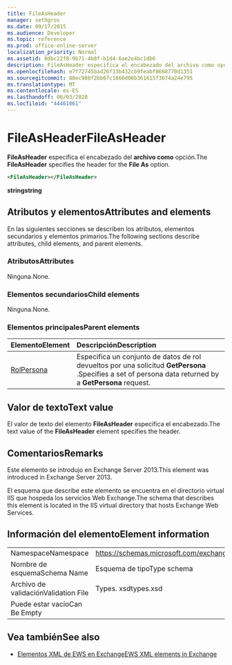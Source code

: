 ```yaml
---
title: FileAsHeader
manager: sethgros
ms.date: 09/17/2015
ms.audience: Developer
ms.topic: reference
ms.prod: office-online-server
localization_priority: Normal
ms.assetid: 0dbc22f8-9b71-4b8f-b1d4-6ae2e4bc1db6
description: FileAsHeader especifica el encabezado del archivo como opción.
ms.openlocfilehash: e7f72745bad26f13b432cb9feabf8668770d1351
ms.sourcegitcommit: 88ec988f2bb67c1866d06b361615f3674a24e795
ms.translationtype: MT
ms.contentlocale: es-ES
ms.lasthandoff: 06/03/2020
ms.locfileid: "44461061"
---
```

# <a name="fileasheader"></a><span data-ttu-id="64828-103">FileAsHeader</span><span class="sxs-lookup"><span data-stu-id="64828-103">FileAsHeader</span></span>

<span data-ttu-id="64828-104">**FileAsHeader** especifica el encabezado del **archivo como** opción.</span><span class="sxs-lookup"><span data-stu-id="64828-104">The **FileAsHeader** specifies the header for the **File As** option.</span></span> 
  
```XML
<FileAsHeader></FileAsHeader>
```

 <span data-ttu-id="64828-105">**string**</span><span class="sxs-lookup"><span data-stu-id="64828-105">**string**</span></span>
## <a name="attributes-and-elements"></a><span data-ttu-id="64828-106">Atributos y elementos</span><span class="sxs-lookup"><span data-stu-id="64828-106">Attributes and elements</span></span>

<span data-ttu-id="64828-107">En las siguientes secciones se describen los atributos, elementos secundarios y elementos primarios.</span><span class="sxs-lookup"><span data-stu-id="64828-107">The following sections describe attributes, child elements, and parent elements.</span></span>
  
### <a name="attributes"></a><span data-ttu-id="64828-108">Atributos</span><span class="sxs-lookup"><span data-stu-id="64828-108">Attributes</span></span>

<span data-ttu-id="64828-109">Ninguna.</span><span class="sxs-lookup"><span data-stu-id="64828-109">None.</span></span>
  
### <a name="child-elements"></a><span data-ttu-id="64828-110">Elementos secundarios</span><span class="sxs-lookup"><span data-stu-id="64828-110">Child elements</span></span>

<span data-ttu-id="64828-111">Ninguna.</span><span class="sxs-lookup"><span data-stu-id="64828-111">None.</span></span>
  
### <a name="parent-elements"></a><span data-ttu-id="64828-112">Elementos principales</span><span class="sxs-lookup"><span data-stu-id="64828-112">Parent elements</span></span>

|<span data-ttu-id="64828-113">**Elemento**</span><span class="sxs-lookup"><span data-stu-id="64828-113">**Element**</span></span>|<span data-ttu-id="64828-114">**Descripción**</span><span class="sxs-lookup"><span data-stu-id="64828-114">**Description**</span></span>|
|:-----|:-----|
|[<span data-ttu-id="64828-115">Rol</span><span class="sxs-lookup"><span data-stu-id="64828-115">Persona</span></span>](persona.md) <br/> |<span data-ttu-id="64828-116">Especifica un conjunto de datos de rol devueltos por una solicitud **GetPersona** .</span><span class="sxs-lookup"><span data-stu-id="64828-116">Specifies a set of persona data returned by a **GetPersona** request.</span></span>  <br/> |
   
## <a name="text-value"></a><span data-ttu-id="64828-117">Valor de texto</span><span class="sxs-lookup"><span data-stu-id="64828-117">Text value</span></span>

<span data-ttu-id="64828-118">El valor de texto del elemento **FileAsHeader** especifica el encabezado.</span><span class="sxs-lookup"><span data-stu-id="64828-118">The text value of the **FileAsHeader** element specifies the header.</span></span> 
  
## <a name="remarks"></a><span data-ttu-id="64828-119">Comentarios</span><span class="sxs-lookup"><span data-stu-id="64828-119">Remarks</span></span>

<span data-ttu-id="64828-120">Este elemento se introdujo en Exchange Server 2013.</span><span class="sxs-lookup"><span data-stu-id="64828-120">This element was introduced in Exchange Server 2013.</span></span>
  
<span data-ttu-id="64828-121">El esquema que describe este elemento se encuentra en el directorio virtual IIS que hospeda los servicios Web Exchange.</span><span class="sxs-lookup"><span data-stu-id="64828-121">The schema that describes this element is located in the IIS virtual directory that hosts Exchange Web Services.</span></span>
  
## <a name="element-information"></a><span data-ttu-id="64828-122">Información del elemento</span><span class="sxs-lookup"><span data-stu-id="64828-122">Element information</span></span>

|||
|:-----|:-----|
|<span data-ttu-id="64828-123">Namespace</span><span class="sxs-lookup"><span data-stu-id="64828-123">Namespace</span></span>  <br/> |https://schemas.microsoft.com/exchange/services/2006/types  <br/> |
|<span data-ttu-id="64828-124">Nombre de esquema</span><span class="sxs-lookup"><span data-stu-id="64828-124">Schema Name</span></span>  <br/> |<span data-ttu-id="64828-125">Esquema de tipo</span><span class="sxs-lookup"><span data-stu-id="64828-125">Type schema</span></span>  <br/> |
|<span data-ttu-id="64828-126">Archivo de validación</span><span class="sxs-lookup"><span data-stu-id="64828-126">Validation File</span></span>  <br/> |<span data-ttu-id="64828-127">Types. xsd</span><span class="sxs-lookup"><span data-stu-id="64828-127">types.xsd</span></span>  <br/> |
|<span data-ttu-id="64828-128">Puede estar vacío</span><span class="sxs-lookup"><span data-stu-id="64828-128">Can Be Empty</span></span>  <br/> ||
   
## <a name="see-also"></a><span data-ttu-id="64828-129">Vea también</span><span class="sxs-lookup"><span data-stu-id="64828-129">See also</span></span>



- [<span data-ttu-id="64828-130">Elementos XML de EWS en Exchange</span><span class="sxs-lookup"><span data-stu-id="64828-130">EWS XML elements in Exchange</span></span>](ews-xml-elements-in-exchange.md)

